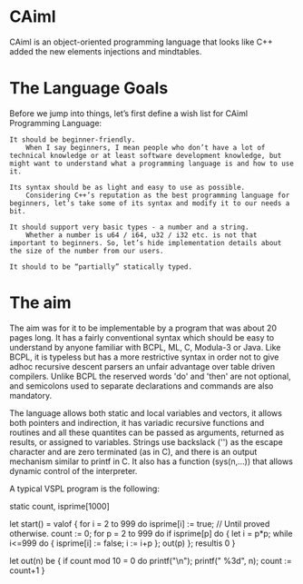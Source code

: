 # CAiml
CAiml is an object-oriented programming language that looks like C++ added the new elements injections and mindtables.

# The Language Goals

Before we jump into things, let’s first define a wish list for CAiml Programming Language:

    It should be beginner-friendly.
        When I say beginners, I mean people who don’t have a lot of technical knowledge or at least software development knowledge, but might want to understand what a programming language is and how to use it.

    Its syntax should be as light and easy to use as possible.
        Considering C++’s reputation as the best programming language for beginners, let’s take some of its syntax and modify it to our needs a bit.

    It should support very basic types - a number and a string.
        Whether a number is u64 / i64, u32 / i32 etc. is not that important to beginners. So, let’s hide implementation details about the size of the number from our users.

    It should to be “partially” statically typed.
    
 # The aim
The aim was for it to be implementable by a program that was about 20 pages
long. It has a fairly conventional syntax which should be easy to
understand by anyone familiar with BCPL, ML, C, Modula-3 or Java.
Like BCPL, it is typeless but has a more restrictive syntax in order
not to give adhoc recursive descent parsers an unfair advantage over
table driven compilers. Unlike BCPL the reserved words 'do' and 'then'
are not optional, and semicolons used to separate declarations and
commands are also mandatory.

The language allows both static and local variables and vectors, it
allows both pointers and indirection, it has variadic recursive
functions and routines and all these quantites can be passed as
arguments, returned as results, or assigned to variables. Strings use
backslack ('\') as the escape character and are zero terminated (as in
C), and there is an output mechanism similar to printf in C. It also
has a function (sys(n,...)) that allows dynamic control of the
interpreter.

A typical VSPL program is the following:

static count, isprime[1000]

let start() = valof
{ for i = 2 to 999 do isprime[i] := true; // Until proved otherwise.
  count := 0;
  for p = 2 to 999 do if isprime[p] do
  { let i = p*p;
    while i<=999 do { isprime[i] := false; i := i+p };
    out(p)
  };
  resultis 0
}
 
let out(n) be
{ if count mod 10 = 0 do printf("\n");
  printf(" %3d", n);
  count := count+1
}
